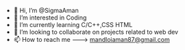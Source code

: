 - 👋 Hi, I’m @SigmaAman
- 👀 I’m interested in Coding
- 🌱 I’m currently learning C/C++,CSS HTML
- 💞️ I’m looking to collaborate on projects related to web dev 
- 📫 How to reach me ---> mandloiaman87@gmail.com
<!---
SigmaAman/SigmaAman is a ✨ special ✨ repository because its `README.md` (this file) appears on your GitHub profile.
You can click the Preview link to take a look at your changes.
--->
